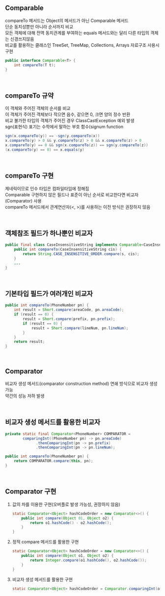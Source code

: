 ## Comparable
compareTo 메서드는 Object의 메서드가 아닌 Comparable 메서드  
단순 동치성뿐만 아니라 순서까지 비교  
모든 객체에 대해 전역 동치관계를 부여하는 equals 메서드와는 달리 다른 타입의 객체는 신경쓰지않음  
비교를 활용하는 클래스인 TreeSet, TreeMap, Collections, Arrays 자료구조 사용시 구현  

````java
public interface Comparable<T> {
    int compareTo(T t);
}
````

<br>

## compareTo 규약
이 객체와 주어진 객체의 순서를 비교  
이 객체가 주어진 객체보다 작으면 음수, 같으면 0, 크면 양의 정수 반환  
비교 불가한 타입의 객체가 주어진 경우 ClassCastException 예외 발생  
sgn(표현식) 표기는 수학에서 말하는 부호 함수(signum function  

````java
sgn(x.compareTo(y)) == -sgn(y.compareTo(x))
x.compareTo(y) > 0 && y.compareTo(z) > 0 && x.compareTo(z) > 0
x.compareTo(y) == 0 && sgn(x.compareTo(z)) == sgn(y.compareTo(z))
(x.compareTo(y) == 0) == x.equals(y)
````

<br>

## compareTo 구현
제네릭이므로 인수 타입은 컴파일타임에 정해짐  
Comparable 구현하지 않은 필드나 표준이 아닌 순서로 비교한다면 비교자(Comparator) 사용  
compareTo 메서드에서 관계연산자(&lt;, &gt;)를 사용하는 이전 방식은 권장하지 않음   

<br>

## 객체참조 필드가 하나뿐인 비교자
````java
public final class CaseInsensitiveString implements Comparable<CaseInsensitiveString> {
    public int compareTo(CaseInsensitiveString cis) {
        return String.CASE_INSENSITIVE_ORDER.compare(s, cis);
    }
    ...
}
````

<br>

## 기본타입 필드가 여러개인 비교자
````java
public int compareTo(PhoneNumber pn) {
    int result = Short.compare(areaCode, pn.areaCode);
    if (result == 0) {
        result = Short.compare(prefix, pn.prefix);
        if (result == 0) {
            result = Short.compare(lineNum, pn.lineNum);
        }
    }
    return result;
}
````

<br>

## Comparator
비교자 생성 메서드(comparator construction method) 연쇄 방식으로 비교자 생성 가능  
약간의 성능 저하 발생  

<br>

## 비교자 생성 메서드를 활용한 비교자
````java
private static final Comparator<PhoneNumber> COMPARATOR = 
        comparingInt((PhoneNumber pn) -> pn.areaCode)
              .thenComparingInt(pn -> pn.prefix)
              .thenComparingInt(pn -> pn.lineNum);

public int compareTo(PhoneNumber pn) {
    return COMPARATOR.compare(this, pn);
}
````

<br>

## Comparator 구현
1. 값의 차를 이용한 구현(오버플로 발생 가능성, 권장하지 않음)  
    ````java
    static Comparator<Object> hashCodeOrder = new Comparator<>() {
        public int compare(Object 01, Object o2) {
            return o1.hashCode() - o2.hashCode();
        }
    }
    ````
    
2. 정적 compare 메서드를 활용한 구현  
    ````java
    static Comparator<Object> hashCodeOrder = new Comparator<>() {
        public int compare(Object o1, Object o2) {
            return Integer.compare(o1.hashCode(), o2.hashCode());
        }
    }
    ````
    
3. 비교자 생성 메서드를 활용한 구현  
    ````java
    static Comparator<Object> hashCodeOrder = Comparator.comparingInt(o -> o.hashCode());
    ````

<br>

